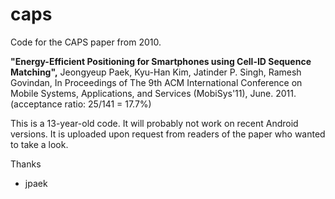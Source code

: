 # caps
Code for the CAPS paper from 2010.

**"Energy-Efficient Positioning for Smartphones using Cell-ID Sequence Matching",**
Jeongyeup Paek, Kyu-Han Kim, Jatinder P. Singh, Ramesh Govindan, 
In Proceedings of The 9th ACM International Conference on Mobile Systems, Applications, and Services (MobiSys'11),
June. 2011. (acceptance ratio: 25/141 = 17.7%)

This is a 13-year-old code. It will probably not work on recent Android versions. It is uploaded upon request from readers of the paper who wanted to take a look.

Thanks
- jpaek
